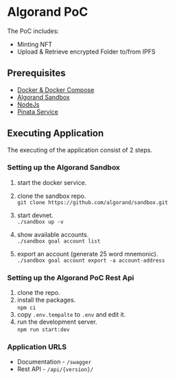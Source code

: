 # Algorand PoC

The PoC includes:

- Minting NFT
- Upload & Retrieve encrypted Folder to/from IPFS

## Prerequisites

- [Docker & Docker Compose](https://docs.docker.com/engine/install/)
- [Algorand Sandbox](https://github.com/algorand/sandbox)
- [NodeJs](https://nodejs.org/en/)
- [Pinata Service](https://www.pinata.cloud/)

## Executing Application

The executing of the application consist of 2 steps.

### Setting up the Algorand Sandbox

1. start the docker service.

2. clone the sandbox repo.  
   `git clone https://github.com/algorand/sandbox.git`
3. start devnet.  
   `./sandbox up -v`
4. show available accounts.  
   `./sandbox goal account list`
5. export an account (generate 25 word mnemonic).  
   `./sandbox goal account export -a account-address`

### Setting up the Algorand PoC Rest Api

1. clone the repo.
2. install the packages.  
   `npm ci`
3. copy `.env.tempalte` to `.env` and edit it.
4. run the development server.  
   `npm run start:dev`

### Application URLS

- Documentation - `/swagger`
- Rest API - `/api/{version}/`
